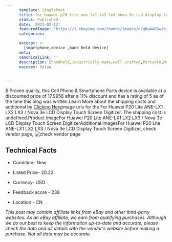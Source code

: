 ```yaml
---
      template: SinglePost
      title: for huawei p20 lite ane lx1 lx2 lx3 nova 3e lcd display touch screen digitizer
      status: Published
      date: '2023-02-12'
      featuredImage: 'https://i.ebayimg.com/thumbs/images/g/qBwAAOSwih1gvuBe/s-l225.jpg'
      categories: 

      excerpt: >-
        [smartphone,device ,hand held device]
      meta:
      canonicalLink: ''
      description: [handheld,industrially made,well crafted,Portable,Mobile,Compact,Convenient,Lightweight,Maneuverable,Man-portable,Miniature,Carriable,Hand-held,Light,Holdable,Transportable,Mobile device,Pocket-sized,On-the-go,Wireless,Cordless,Compact size,Convenient size, smartphone,device ,hand held device]
      noindex: false

        
---
```

$
    Proven quality, this Cell Phone & Smartphone Parts device is available at a discounted price of 17.9958 after a 11% discount and has a rating of 5 as of the time this blog was written.Learn More about the shipping costs and additional by [Clicking Here](https://www.ebay.com/itm/384400034072?hash=item5980070918%3Ag%3AqBwAAOSwih1gvuBe&mkevt=1&mkcid=1&mkrid=711-53200-19255-0&campid=%253CePNCampaignId%253E&customid=%253CreferenceId%253E&toolid=10049)image urls for the For Huawei P20 Lite ANE-LX1 LX2 LX3 / Nova 3e LCD Display Touch Screen Digitizer. The shipping cost is undefined.Product ImageFor Huawei P20 Lite ANE-LX1 LX2 LX3 / Nova 3e LCD Display Touch Screen DigitizerAdditional ImagesFor Huawei P20 Lite ANE-LX1 LX2 LX3 / Nova 3e LCD Display Touch Screen Digitizer, check vendor page, ![check vendor page](https://origin-galleryplus.ebayimg.com/ws/web/384400034072_2_0_1/225x225.jpg,https://origin-galleryplus.ebayimg.com/ws/web/384400034072_3_0_1/225x225.jpg,https://origin-galleryplus.ebayimg.com/ws/web/384400034072_4_0_1/225x225.jpg,https://origin-galleryplus.ebayimg.com/ws/web/384400034072_5_0_1/225x225.jpg,https://origin-galleryplus.ebayimg.com/ws/web/384400034072_6_0_1/225x225.jpg,https://origin-galleryplus.ebayimg.com/ws/web/384400034072_7_0_1/225x225.jpg,https://origin-galleryplus.ebayimg.com/ws/web/384400034072_8_0_1/225x225.jpg,https://origin-galleryplus.ebayimg.com/ws/web/384400034072_9_0_1/225x225.jpg,https://origin-galleryplus.ebayimg.com/ws/web/384400034072_10_0_1/225x225.jpg,https://origin-galleryplus.ebayimg.com/ws/web/384400034072_11_0_1/225x225.jpg,https://origin-galleryplus.ebayimg.com/ws/web/384400034072_12_0_1/225x225.jpg)
    
    

 ## Technical Facts 



     
      

 - Condition- New 


      

 - Listed Price- 20.22 


      

 - Currency- USD 


      

 - Feedback score - 239 


      

 - Location - CN 


      
      

 *_This post may contain affiliate links from eBay and other third-party websites. As an eBay affiliate, we earn from qualifying purchases. Although we do our best to keep the information up-to-date and accurate, please check the date and all details with the vendor's website before making a purchase. Not all data may be accurate._*



    
    
    
    
    